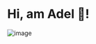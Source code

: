# Hi, am Adel 👋!
![image](https://user-images.githubusercontent.com/68030297/193955701-61f4f2bb-e48d-4a6e-ba28-f408ffb0ac1b.png)
